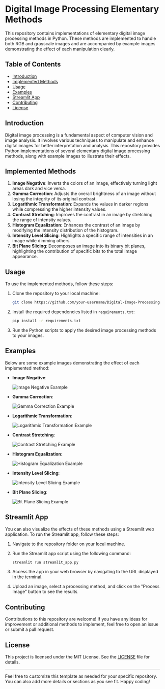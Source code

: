 # Digital Image Processing Elementary Methods

This repository contains implementations of elementary digital image processing methods in Python. These methods are implemented to handle both RGB and grayscale images and are accompanied by example images demonstrating the effect of each manipulation clearly.

## Table of Contents

- [Introduction](#introduction)
- [Implemented Methods](#implemented-methods)
- [Usage](#usage)
- [Examples](#examples)
- [Streamlit App](#streamlit-app)
- [Contributing](#contributing)
- [License](#license)

## Introduction

Digital image processing is a fundamental aspect of computer vision and image analysis. It involves various techniques to manipulate and enhance digital images for better interpretation and analysis. This repository provides Python implementations of several elementary digital image processing methods, along with example images to illustrate their effects.

## Implemented Methods

1. **Image Negative**: Inverts the colors of an image, effectively turning light areas dark and vice versa.
2. **Gamma Correction**: Adjusts the overall brightness of an image without losing the integrity of its original contrast.
3. **Logarithmic Transformation**: Expands the values in darker regions while compressing the higher intensity values.
4. **Contrast Stretching**: Improves the contrast in an image by stretching the range of intensity values.
5. **Histogram Equalization**: Enhances the contrast of an image by modifying the intensity distribution of the histogram.
6. **Intensity Level Slicing**: Highlights a specific range of intensities in an image while dimming others.
7. **Bit Plane Slicing**: Decomposes an image into its binary bit planes, highlighting the contribution of specific bits to the total image appearance.

## Usage

To use the implemented methods, follow these steps:

1. Clone the repository to your local machine:

   ```bash
   git clone https://github.com/your-username/Digital-Image-Processing-Elementary-Methods.git
   ```

2. Install the required dependencies listed in `requirements.txt`:

   ```bash
   pip install -r requirements.txt
   ```

3. Run the Python scripts to apply the desired image processing methods to your images.

## Examples

Below are some example images demonstrating the effect of each implemented method:

- **Image Negative**:

  ![Image Negative Example](https://github.com/birehan/Digital-Image-Processing-Elementary-Methods/images/neg.png)

- **Gamma Correction**:

  ![Gamma Correction Example](https://github.com/birehan/Digital-Image-Processing-Elementary-Methods/images/gama.png)

- **Logarithmic Transformation**:

  ![Logarithmic Transformation Example](https://github.com/birehan/Digital-Image-Processing-Elementary-Methods/images/log.png)

- **Contrast Stretching**:

  ![Contrast Stretching Example](https://github.com/birehan/Digital-Image-Processing-Elementary-Methods/images/contrast_stretching.png)

- **Histogram Equalization**:

  ![Histogram Equalization Example](https://github.com/birehan/Digital-Image-Processing-Elementary-Methods/images/hist.png)

- **Intensity Level Slicing**:

  ![Intensity Level Slicing Example](https://github.com/birehan/Digital-Image-Processing-Elementary-Methods/images/intensity.png)

- **Bit Plane Slicing**:

  ![Bit Plane Slicing Example](https://github.com/birehan/Digital-Image-Processing-Elementary-Methods/images/bit_plane_slicing.png)

## Streamlit App

You can also visualize the effects of these methods using a Streamlit web application. To run the Streamlit app, follow these steps:

1. Navigate to the repository folder on your local machine.

2. Run the Streamlit app script using the following command:

   ```bash
   streamlit run streamlit_app.py
   ```

3. Access the app in your web browser by navigating to the URL displayed in the terminal.

4. Upload an image, select a processing method, and click on the "Process Image" button to see the results.

## Contributing

Contributions to this repository are welcome! If you have any ideas for improvement or additional methods to implement, feel free to open an issue or submit a pull request.

## License

This project is licensed under the MIT License. See the [LICENSE](LICENSE) file for details.

---

Feel free to customize this template as needed for your specific repository. You can also add more details or sections as you see fit. Happy coding!